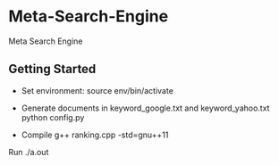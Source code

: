 # Meta-Search-Engine
Meta Search Engine

## Getting Started
* Set environment:
source env/bin/activate

* Generate documents in keyword_google.txt and keyword_yahoo.txt 
python config.py

* Compile
g++ ranking.cpp -std=gnu++11

Run
./a.out
